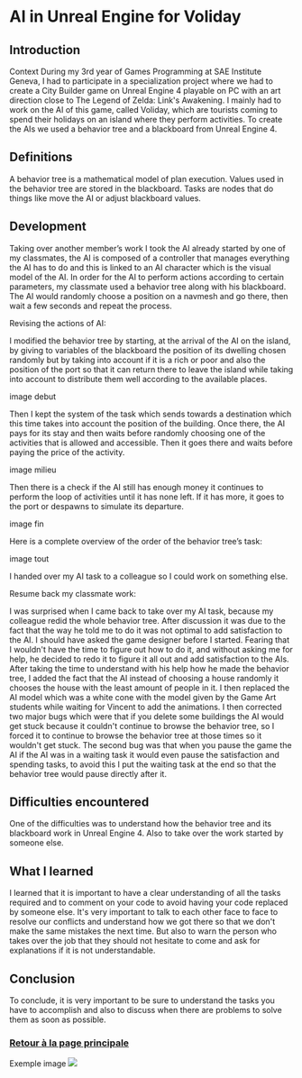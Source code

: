 # AI in Unreal Engine for Voliday

## Introduction

Context
During my 3rd year of Games Programming at SAE Institute Geneva, I had to participate in a specialization project where we had to create a City Builder game on Unreal Engine 4 playable on PC with an art direction close to The Legend of Zelda: Link's Awakening. I mainly had to work on the AI of this game, called Voliday, which are tourists coming to spend their holidays on an island where they perform activities. 
To create the AIs we used a behavior tree and a blackboard from Unreal Engine 4.

## Definitions

A behavior tree is a mathematical model of plan execution.
Values used in the behavior tree are stored in the blackboard.
Tasks are nodes that do things like move the AI or adjust blackboard values.

## Development

Taking over another member’s work
I took the AI already started by one of my classmates, the AI is composed of a controller that manages everything the AI has to do and this is linked to an AI character which is the visual model of the AI. In order for the AI to perform actions according to certain parameters, my classmate used a behavior tree along with his blackboard. The AI would randomly choose a position on a navmesh and go there, then wait a few seconds and repeat the process.

Revising the actions of AI:

I modified the behavior tree by starting, at the arrival of the AI on the island, by giving to variables of the blackboard the position of its dwelling chosen randomly but by taking into account if it is a rich or poor and also the position of the port so that it can return there to leave the island while taking into account to distribute them well according to the available places.

image debut

Then I kept the system of the task which sends towards a destination which this time takes into account the position of the building. Once there, the AI pays for its stay and then waits before randomly choosing one of the activities that is allowed and accessible. Then it goes there and waits before paying the price of the activity.

image milieu

Then there is a check if the AI still has enough money it continues to perform the loop of activities until it has none left. If it has more, it goes to the port or despawns to simulate its departure.

image fin

Here is a complete overview of the order of the behavior tree’s task:

image tout

I handed over my AI task to a colleague so I could work on something else.

Resume back my classmate work:

I was surprised when I came back to take over my AI task, because my colleague redid the whole behavior tree. After discussion it was due to the fact that the way he told me to do it was not optimal to add satisfaction to the AI. I should have asked the game designer before I started. Fearing that I wouldn't have the time to figure out how to do it, and without asking me for help, he decided to redo it to figure it all out and add satisfaction to the AIs.
After taking the time to understand with his help how he made the behavior tree, I added the fact that the AI instead of choosing a house randomly it chooses the house with the least amount of people in it. I then replaced the AI model which was a white cone with the model given by the Game Art students while waiting for Vincent to add the animations. I then corrected two major bugs which were that if you delete some buildings the AI would get stuck because it couldn't continue to browse the behavior tree, so I forced it to continue to browse the behavior tree at those times so it wouldn't get stuck. The second bug was that when you pause the game the AI if the AI was in a waiting task it would even pause the satisfaction and spending tasks, to avoid this I put the waiting task at the end so that the behavior tree would pause directly after it.

## Difficulties encountered

One of the difficulties was to understand how the behavior tree and its blackboard work in Unreal Engine 4. Also to take over the work started by someone else.

## What I learned

I learned that it is important to have a clear understanding of all the tasks required and to comment on your code to avoid having your code replaced by someone else. It's very important to talk to each other face to face to resolve our conflicts and understand how we got there so that we don't make the same mistakes the next time. But also to warn the person who takes over the job that they should not hesitate to come and ask for explanations if it is not understandable.

## Conclusion
To conclude, it is very important to be sure to understand the tasks you have to accomplish and also to discuss when there are problems to solve them as soon as possible.


### [Retour à la page principale](https://worgaros.github.io/)

Exemple image
![](https://worgaros.github.io/Images/openwin.gif)